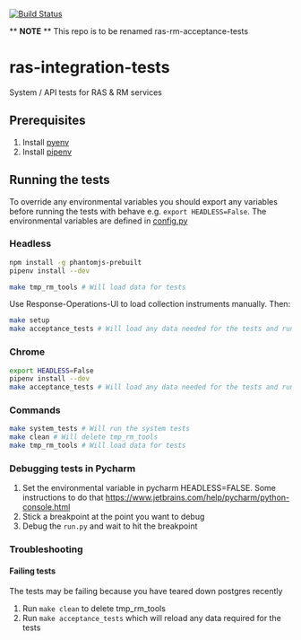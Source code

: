 [![Build Status](https://travis-ci.org/ONSdigital/ras-integration-tests.svg?branch=master)](https://travis-ci.org/ONSdigital/ras-integration-tests)

** **NOTE** ** This repo is to be renamed ras-rm-acceptance-tests

# ras-integration-tests
System / API tests for RAS & RM services

## Prerequisites
1. Install [pyenv](https://github.com/pyenv/pyenv)
1. Install [pipenv](https://github.com/pypa/pipenv)


## Running the tests

To override any environmental variables you should export any variables before running the tests with behave e.g. `export HEADLESS=False`.
The environmental variables are defined in [config.py](config.py)


### Headless
```bash
npm install -g phantomjs-prebuilt 
pipenv install --dev
```

```bash
make tmp_rm_tools # Will load data for tests
```

Use Response-Operations-UI to load collection instruments manually.
Then:
```bash
make setup
make acceptance_tests # Will load any data needed for the tests and run the system tests and acceptance tests
```

### Chrome
```bash
export HEADLESS=False
pipenv install --dev
make acceptance_tests # Will load any data needed for the tests and run system tests and acceptance tests
```

### Commands
```bash
make system_tests # Will run the system tests
make clean # Will delete tmp_rm_tools
make tmp_rm_tools # Will load data for tests
```



### Debugging tests in Pycharm
1. Set the environmental variable in pycharm HEADLESS=FALSE. Some instructions to do that https://www.jetbrains.com/help/pycharm/python-console.html
1. Stick a breakpoint at the point you want to debug
1. Debug the `run.py` and wait to hit the breakpoint

### Troubleshooting
#### Failing tests
The tests may be failing because you have teared down postgres recently
1. Run `make clean` to delete tmp_rm_tools
1. Run `make acceptance_tests` which will reload any data required for the tests